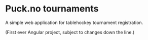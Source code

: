 # Puck.no tournaments

A simple web application for tablehockey tournament registration.

(First ever Angular project, subject to changes down the line.)
